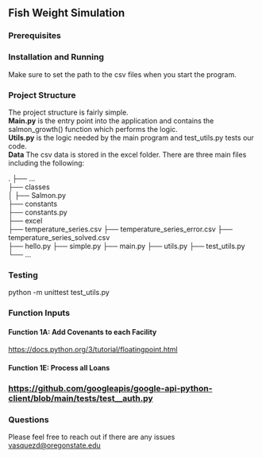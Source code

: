 ## Fish Weight Simulation

### Prerequisites

### Installation and Running

Make sure to set the path to the csv files when you start the program. 

### Project Structure
The project structure is fairly simple.   
**Main.py** is the entry point into the application and contains the salmon_growth() function which performs the logic.   
**Utils.py** is the logic needed by the main program and test_utils.py tests our code.  
**Data** The csv data is stored in the excel folder. There are three main files including the following:  

  .
    ├── ...    
    ├── classes              
    │   ├── Salmon.py                     
    ├── constants 	
        ├── constants.py      						 
    ├── excel    
        ├── temperature_series.csv
        ├── temperature_series_error.csv
        ├── temperature_series_solved.csv					 
    ├── hello.py
    ├── simple.py
    ├── main.py
    ├── utils.py
    ├── test_utils.py
    └── ...

### Testing
python -m unittest test_utils.py

### Function Inputs
#### Function 1A: Add Covenants to each Facility ####
https://docs.python.org/3/tutorial/floatingpoint.html
 
#### Function 1E: Process all Loans ####
 
### https://github.com/googleapis/google-api-python-client/blob/main/tests/test__auth.py
### Questions
Please feel free to reach out if there are any issues
vasquezd@oregonstate.edu

 

